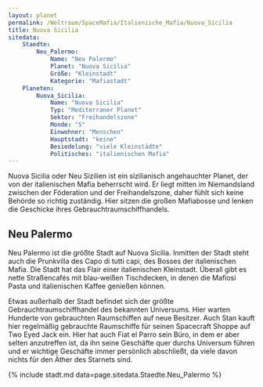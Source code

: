 ```yaml
---
layout: planet
permalink: /Weltraum/SpaceMafia/Italienische_Mafia/Nuova_Sicilia
title: Nuova Sicilia
sitedata:
    Staedte:
        Neu_Palermo:
            Name: "Neu Palermo"
            Planet: "Nuova Sicilia"
            Größe: "Kleinstadt"
            Kategorie: "Mafiastadt"
    Planeten:
        Nuova_Sicilia:
            Name: "Nuova Sicilia"
            Typ: "Mediterraner Planet"
            Sektor: "Freihandelszone"
            Monde: "5"
            Einwohner: "Menschen"
            Hauptstadt: "keine"
            Besiedelung: "viele Kleinstädte"
            Politisches: "italienischen Mafia"
---
```




Nuova Sicilia oder Neu Sizilien ist ein sizilianisch angehauchter Planet, der von der italienischen Mafia beherrscht wird. Er liegt mitten im Niemandsland zwischen der Föderation und der Freihandelszone, daher fühlt sich keine Behörde so richtig zuständig. Hier sitzen die großen Mafiabosse und lenken die Geschicke ihres Gebrauchtraumschiffhandels.

## Neu Palermo

Neu Palermo ist die größte Stadt auf Nuova Sicilia. Inmitten der Stadt steht auch die Prunkvilla des Capo di tutti capi, des Bosses der italienischen Mafia. Die Stadt hat das Flair einer italienischen Kleinstadt. Überall gibt es nette Straßencaf&eacute;s mit blau-weißen Tischdecken, in denen die Mafiosi Pasta und italienischen Kaffee genießen können.

Etwas außerhalb der Stadt befindet sich der größte Gebrauchtraumschiffhandel des bekannten Universums. Hier warten Hunderte von gebrauchten Raumschiffen auf neue Besitzer. Auch Stan kauft hier regelmäßig gebrauchte Raumschiffe für seinen Spacecraft Shoppe auf Two Eyed Jack ein. Hier hat auch Fiat el Parro sein Büro, in dem er aber selten anzutreffen ist, da ihn seine Geschäfte quer durchs Universum führen und er wichtige Geschäfte immer persönlich abschließt, da viele davon nichts für den Äther des Starnets sind.

{% include stadt.md data=page.sitedata.Staedte.Neu_Palermo %}
